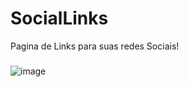 # SocialLinks
 Pagina de Links para suas redes Sociais!
 ###
![image](https://user-images.githubusercontent.com/53945967/177399691-23b04987-329a-489b-95cb-90fb2f53b257.png)
###

